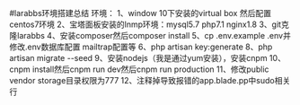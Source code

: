 #larabbs环境搭建总结
环境：
1、window 10下安装的virtual box 然后配置centos7环境
2、宝塔面板安装的lnmp环境：mysql5.7 php7.1 nginx1.8
3、git克隆larabbs
4、安装composer然后composer install
5、cp .env.example .env并修改.env数据库配置 mailtrap配置等
6、php artisan key:generate
8、php artisan migrate --seed
9、安装nodejs（我是通过yum安装），安装cnpm
10、cnpm install然后cnpm run dev然后cnpm run production
11、修改public vendor storage目录权限为777
12、注释掉导致报错的app.blade.pp中sudo相关行

